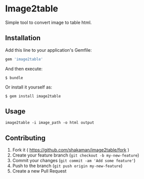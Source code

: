 # Image2table

Simple tool to convert image to table html.


## Installation

Add this line to your application's Gemfile:

```ruby
gem 'image2table'
```

And then execute:

    $ bundle

Or install it yourself as:

    $ gem install image2table

## Usage

```
image2table -i image_path -o html output
```


## Contributing

1. Fork it ( https://github.com/shakaman/image2table/fork )
2. Create your feature branch (`git checkout -b my-new-feature`)
3. Commit your changes (`git commit -am 'Add some feature'`)
4. Push to the branch (`git push origin my-new-feature`)
5. Create a new Pull Request
